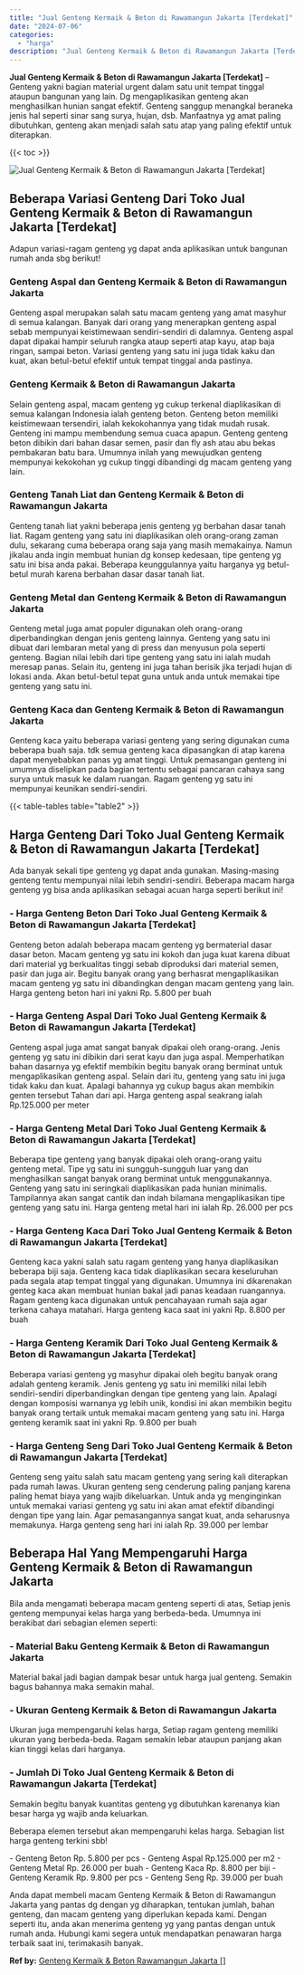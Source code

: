 ```yaml
---
title: "Jual Genteng Kermaik & Beton di Rawamangun Jakarta [Terdekat]"
date: "2024-07-06"
categories: 
  - "harga"
description: "Jual Genteng Kermaik & Beton di Rawamangun Jakarta [Terdekat]. Anda dapat membeli macam Genteng Kermaik & Beton di Rawamangun Jakarta yang pantas dg dengan y..."
---
```


**Jual Genteng Kermaik & Beton di Rawamangun Jakarta \[Terdekat\]** – Genteng yakni bagian material urgent dalam satu unit tempat tinggal ataupun bangunan yang lain. Dg mengaplikasikan genteng akan menghasilkan hunian sangat efektif. Genteng sanggup menangkal beraneka jenis hal seperti sinar sang surya, hujan, dsb. Manfaatnya yg amat paling dibutuhkan, genteng akan menjadi salah satu atap yang paling efektif untuk diterapkan.

{{< toc >}}

![Jual Genteng Kermaik & Beton di Rawamangun Jakarta [Terdekat]](/images/genteng-minimalis-murah01.png)

## Beberapa Variasi Genteng Dari Toko Jual Genteng Kermaik & Beton di Rawamangun Jakarta \[Terdekat\]

Adapun variasi-ragam genteng yg dapat anda aplikasikan untuk bangunan rumah anda sbg berikut!

### Genteng Aspal dan Genteng Kermaik & Beton di Rawamangun Jakarta

Genteng aspal merupakan salah satu macam genteng yang amat masyhur di semua kalangan. Banyak dari orang yang menerapkan genteng aspal sebab mempunyai keistimewaan sendiri-sendiri di dalamnya. Genteng aspal dapat dipakai hampir seluruh rangka ataup seperti atap kayu, atap baja ringan, sampai beton. Variasi genteng yang satu ini juga tidak kaku dan kuat, akan betul-betul efektif untuk tempat tinggal anda pastinya.

### Genteng Kermaik & Beton di Rawamangun Jakarta

Selain genteng aspal, macam genteng yg cukup terkenal diaplikasikan di semua kalangan Indonesia ialah genteng beton. Genteng beton memiliki keistimewaan tersendiri, ialah kekokohannya yang tidak mudah rusak. Genteng ini mampu membendung semua cuaca apapun. Genteng genteng beton dibikin dari bahan dasar semen, pasir dan fly ash atau abu bekas pembakaran batu bara. Umumnya inilah yang mewujudkan genteng mempunyai kekokohan yg cukup tinggi dibandingi dg macam genteng yang lain.

### Genteng Tanah Liat dan Genteng Kermaik & Beton di Rawamangun Jakarta

Genteng tanah liat yakni beberapa jenis genteng yg berbahan dasar tanah liat. Ragam genteng yang satu ini diaplikasikan oleh orang-orang zaman dulu, sekarang cuma beberapa orang saja yang masih memakainya. Namun jikalau anda ingin membuat hunian dg konsep kedesaan, tipe genteng yg satu ini bisa anda pakai. Beberapa keunggulannya yaitu harganya yg betul-betul murah karena berbahan dasar dasar tanah liat.

### Genteng Metal dan Genteng Kermaik & Beton di Rawamangun Jakarta

Genteng metal juga amat populer digunakan oleh orang-orang diperbandingkan dengan jenis genteng lainnya. Genteng yang satu ini dibuat dari lembaran metal yang di press dan menyusun pola seperti genteng. Bagian nilai lebih dari tipe genteng yang satu ini ialah mudah meresap panas. Selain itu, genteng ini juga tahan berisik jika terjadi hujan di lokasi anda. Akan betul-betul tepat guna untuk anda untuk memakai tipe genteng yang satu ini.

### Genteng Kaca dan Genteng Kermaik & Beton di Rawamangun Jakarta

Genteng kaca yaitu beberapa variasi genteng yang sering digunakan cuma beberapa buah saja. tdk semua genteng kaca dipasangkan di atap karena dapat menyebabkan panas yg amat tinggi. Untuk pemasangan genteng ini umumnya diselipkan pada bagian tertentu sebagai pancaran cahaya sang surya untuk masuk ke dalam ruangan. Ragam genteng yg satu ini mempunyai keunikan sendiri-sendiri.

{{< table-tables table="table2" >}}

## Harga Genteng Dari Toko Jual Genteng Kermaik & Beton di Rawamangun Jakarta \[Terdekat\]

Ada banyak sekali tipe genteng yg dapat anda gunakan. Masing-masing genteng tentu mempunyai nilai lebih sendiri-sendiri. Beberapa macam harga genteng yg bisa anda aplikasikan sebagai acuan harga seperti berikut ini!

### \- Harga Genteng Beton Dari Toko Jual Genteng Kermaik & Beton di Rawamangun Jakarta \[Terdekat\]

Genteng beton adalah beberapa macam genteng yg bermaterial dasar dasar beton. Macam genteng yg satu ini kokoh dan juga kuat karena dibuat dari material yg berkualitas tinggi sebab diproduksi dari material semen, pasir dan juga air. Begitu banyak orang yang berhasrat mengaplikasikan macam genteng yg satu ini dibandingkan dengan macam genteng yang lain. Harga genteng beton hari ini yakni Rp. 5.800 per buah

### \- Harga Genteng Aspal Dari Toko Jual Genteng Kermaik & Beton di Rawamangun Jakarta \[Terdekat\]

Genteng aspal juga amat sangat banyak dipakai oleh orang-orang. Jenis genteng yg satu ini dibikin dari serat kayu dan juga aspal. Memperhatikan bahan dasarnya yg efektif membikin begitu banyak orang berminat untuk mengaplikasikan genteng aspal. Selain dari itu, genteng yang satu ini juga tidak kaku dan kuat. Apalagi bahannya yg cukup bagus akan membikin genten tersebut Tahan dari api. Harga genteng aspal seakrang ialah Rp.125.000 per meter

### \- Harga Genteng Metal Dari Toko Jual Genteng Kermaik & Beton di Rawamangun Jakarta \[Terdekat\]

Beberapa tipe genteng yang banyak dipakai oleh orang-orang yaitu genteng metal. Tipe yg satu ini sungguh-sungguh luar yang dan menghasilkan sangat banyak orang berminat untuk menggunakannya. Genteng yang satu ini seringkali diaplikasikan pada hunian minimalis. Tampilannya akan sangat cantik dan indah bilamana mengaplikasikan tipe genteng yang satu ini. Harga genteng metal hari ini ialah Rp. 26.000 per pcs

### \- Harga Genteng Kaca Dari Toko Jual Genteng Kermaik & Beton di Rawamangun Jakarta \[Terdekat\]

Genteng kaca yakni salah satu ragam genteng yang hanya diaplikasikan beberapa biji saja. Genteng kaca tidak diaplikasikan secara keseluruhan pada segala atap tempat tinggal yang digunakan. Umumnya ini dikarenakan genteg kaca akan membuat hunian bakal jadi panas keadaan ruangannya. Ragam genteng kaca digunakan untuk pencahayaan rumah saja agar terkena cahaya matahari. Harga genteng kaca saat ini yakni Rp. 8.800 per buah

### \- Harga Genteng Keramik Dari Toko Jual Genteng Kermaik & Beton di Rawamangun Jakarta \[Terdekat\]

Beberapa variasi genteng yg masyhur dipakai oleh begitu banyak orang adalah genteng keramik. Jenis genteng yg satu ini memiliki nilai lebih sendiri-sendiri diperbandingkan dengan tipe genteng yang lain. Apalagi dengan komposisi warnanya yg lebih unik, kondisi ini akan membikin begitu banyak orang tertaik untuk memakai macam genteng yang satu ini. Harga genteng keramik saat ini yakni Rp. 9.800 per buah

### \- Harga Genteng Seng Dari Toko Jual Genteng Kermaik & Beton di Rawamangun Jakarta \[Terdekat\]

Genteng seng yaitu salah satu macam genteng yang sering kali diterapkan pada rumah lawas. Ukuran genteng seng cenderung paling panjang karena paling hemat biaya yang wajib dikeluarkan. Untuk anda yg menginginkan untuk memakai variasi genteng yg satu ini akan amat efektif dibandingi dengan tipe yang lain. Agar pemasangannya sangat kuat, anda seharusnya memakunya. Harga genteng seng hari ini ialah Rp. 39.000 per lembar

## Beberapa Hal Yang Mempengaruhi Harga Genteng Kermaik & Beton di Rawamangun Jakarta

Bila anda mengamati beberapa macam genteng seperti di atas, Setiap jenis genteng mempunyai kelas harga yang berbeda-beda. Umumnya ini berakibat dari sebagian elemen seperti:

### \- Material Baku Genteng Kermaik & Beton di Rawamangun Jakarta

Material bakal jadi bagian dampak besar untuk harga jual genteng. Semakin bagus bahannya maka semakin mahal.

### \- Ukuran Genteng Kermaik & Beton di Rawamangun Jakarta

Ukuran juga mempengaruhi kelas harga, Setiap ragam genteng memiliki ukuran yang berbeda-beda. Ragam semakin lebar ataupun panjang akan kian tinggi kelas dari harganya.

### \- Jumlah Di Toko Jual Genteng Kermaik & Beton di Rawamangun Jakarta \[Terdekat\]

Semakin begitu banyak kuantitas genteng yg dibutuhkan karenanya kian besar harga yg wajib anda keluarkan.

Beberapa elemen tersebut akan mempengaruhi kelas harga. Sebagian list harga genteng terkini sbb!

\- Genteng Beton Rp. 5.800 per pcs - Genteng Aspal Rp.125.000 per m2 - Genteng Metal Rp. 26.000 per buah - Genteng Kaca Rp. 8.800 per biji - Genteng Keramik Rp. 9.800 per pcs - Genteng Seng Rp. 39.000 per buah

Anda dapat membeli macam Genteng Kermaik & Beton di Rawamangun Jakarta yang pantas dg dengan yg diharapkan, tentukan jumlah, bahan genteng, dan macam genteng yang diperlukan kepada kami. Dengan seperti itu, anda akan menerima genteng yg yang pantas dengan untuk rumah anda. Hubungi kami segera untuk mendapatkan penawaran harga terbaik saat ini, terimakasih banyak.

**Ref by:**  [Genteng Kermaik & Beton  Rawamangun Jakarta []](https://id.wikipedia.org/wiki/Genteng)
